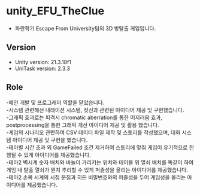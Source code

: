 # unity_EFU_TheClue
- 파란학기 Escape From University팀의 3D 방탈출 게임입니다.  

## Version
- Unity version: 21.3.18f1  
- UniTask version: 2.3.3  

## Role
-메인 개발 및 프로그래머 역할을 맡았습니다.  
-시스템 관련해선 내레이션 시스템, 컷신과 관련된 아이디어 제공 및 구현했습니다.  
-그래픽 효과로는 피격시 chromatic aberration를 통한 어지러움 효과, postprocessing을 통한 그래픽 개선 아이디어 제공 및 활용 했습니다.  
-게임의 시나리오 관련하여 CSV 데이터 파일 제작 및 스토리를 작성했으며, 대화 시스템 아이디어 제공 및 구현을 했습니다.  
-테마별 시간 초과 외 GameFailed 조건 제거하여 스토리에 맞춰 게임이 유기적으로 진행될 수 있게 아이디어를 제공했습니다.  
-테마2 벽시계 숫자 배치와 바늘이 가리키는 위치와 테이블 위 열쇠 배치를 똑같이 하여 게임 내 탈출 열쇠가 뭔지 추리할 수 있게 퍼즐성을 올리는 아이디어를 제공했습니다.  
-테마2 손목 시계의 시침 분침과 히든 비밀번호와의 퍼즐성을 두어 게임성을 올리는 아이디어를 제공했습니다.  